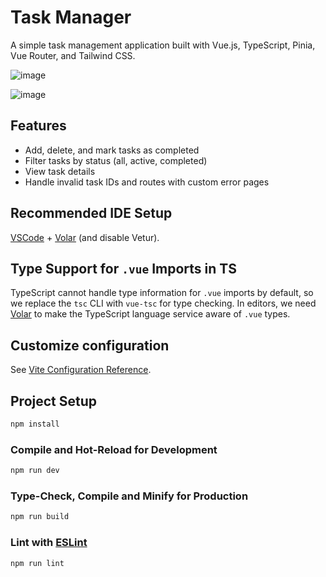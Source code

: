 # Task Manager

A simple task management application built with Vue.js, TypeScript, Pinia, Vue Router, and Tailwind CSS.

![image](https://github.com/Aziull/task-manager/assets/65764457/cb80e157-b241-4809-a644-eb730c879903)

![image](https://github.com/Aziull/task-manager/assets/65764457/9fafc1ce-e2cf-4d1f-af36-bae644e6de2e)


## Features

- Add, delete, and mark tasks as completed
- Filter tasks by status (all, active, completed)
- View task details
- Handle invalid task IDs and routes with custom error pages

## Recommended IDE Setup

[VSCode](https://code.visualstudio.com/) + [Volar](https://marketplace.visualstudio.com/items?itemName=Vue.volar) (and disable Vetur).

## Type Support for `.vue` Imports in TS

TypeScript cannot handle type information for `.vue` imports by default, so we replace the `tsc` CLI with `vue-tsc` for type checking. In editors, we need [Volar](https://marketplace.visualstudio.com/items?itemName=Vue.volar) to make the TypeScript language service aware of `.vue` types.

## Customize configuration

See [Vite Configuration Reference](https://vitejs.dev/config/).

## Project Setup

```sh
npm install
```

### Compile and Hot-Reload for Development

```sh
npm run dev
```

### Type-Check, Compile and Minify for Production

```sh
npm run build
```

### Lint with [ESLint](https://eslint.org/)

```sh
npm run lint
```
